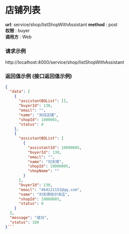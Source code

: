 店铺列表
=======

**url**: service/shop/listShopWithAssistant
**method** : post  
**权限** : buyer  
**调用方** : Web

### 请求示例
http://localhost:4000/service/shop/listShopWithAssistant

### 返回值示例 (接口返回值示例)

```json
{
  "data": [
    {
      "assistantBOList": [],
      "buyerId": 130,
      "email": "",
      "name": "测试店铺",
      "shopId": 1000001,
      "status": 0
    },
    {
      "assistantBOList": [
        {
          "assistantId": 10000005,
          "buyerId": 130,
          "email": "",
          "name": "刘天琪",
          "shopId": 10000005,
          "shopName": ""
        }
      ],
      "buyerId": 130,
      "email": "464121151@qq.com",
      "name": "刘天琪哈尔滨店",
      "shopId": 10000005,
      "status": 0
    }
  ],
  "message": "成功",
  "status": 100
}```